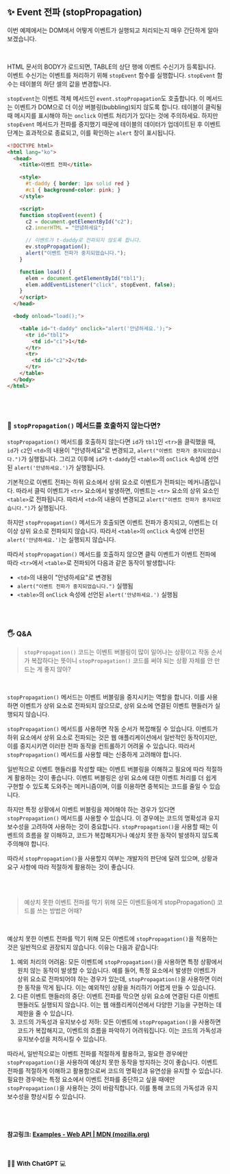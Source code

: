 ## ✨ Event 전파 (stopPropagation)

 이번 예제에서는 DOM에서 어떻게 이벤트가 실행되고 처리되는지 매우 간단하게 알아보겠습니다.

<br>

 HTML 문서의 BODY가 로드되면, TABLE의 상단 행에 이벤트 수신기가 등록됩니다. 이벤트 수신기는 이벤트를 처리하기 위해 `stopEvent` 함수를 실행합니다. `stopEvent` 함수는 테이블의 하단 셀의 값을 변경합니다. 

 `stopEvent`는 이벤트 객체 메서드인 `event.stopPropagation`도 호출합니다. 이 메서드는 이벤트가 DOM으로 더 이상 버블링(bubbling)되지 않도록 합니다. 테이블이 클릭될 때 메시지를 표시해야 하는 `onclick` 이벤트 처리기가 있다는 것에 주의하세요. 하지만 `stopEvent` 메서드가 전파를 중지했기 때문에 테이블의 데이터가 업데이트된 후 이벤트 단계는 효과적으로 종료되고, 이를 확인하는 `alert` 창이 표시됩니다.  

```html
<!DOCTYPE html>
<html lang="ko">
  <head>
    <title>이벤트 전파</title>

    <style>
      #t-daddy { border: 1px solid red }
      #c1 { background-color: pink; }
    </style>

    <script>
    function stopEvent(event) {
      c2 = document.getElementById("c2");
      c2.innerHTML = "안녕하세요";

      // 이벤트가 t-daddy로 전파되지 않도록 합니다.
      ev.stopPropagation();
      alert("이벤트 전파가 중지되었습니다.");
    }

    function load() {
      elem = document.getElementById("tbl1");
      elem.addEventListener("click", stopEvent, false);
    }
    </script>
  </head>

  <body onload="load();">

    <table id="t-daddy" onclick="alert('안녕하세요.');">
      <tr id="tbl1">
        <td id="c1">1</td>
      </tr>
      <tr>
        <td id="c2">2</td>
      </tr>
    </table>
  </body>
</html>
```

<br>

<br>

### 🤔 `stopPropagation()` 메서드를 호출하지 않는다면?

 `stopPropagation()` 메서드를 호출하지 않는다면 `id`가 `tbl1`인 `<tr>`을 클릭했을 때, `id`가 `c2`인 `<td>`의 내용이 "안녕하세요"로 변경되고, `alert("이벤트 전파가 중지되었습니다.")`가 실행됩니다. 그리고 이후에 `id`가 `t-daddy`인 `<table>`의 `onClick` 속성에 선언된 `alert('안녕하세요.')`가 실행됩니다.

 기본적으로 이벤트 전파는 하위 요소에서 상위 요소로 이벤트가 전파되는 메커니즘입니다. 따라서 클릭 이벤트가 `<tr>` 요소에서 발생하면, 이벤트는 `<tr>` 요소의 상위 요소인 `<table>`로 전파됩니다. 따라서 `<td>`의 내용이 변경되고 `alert("이벤트 전파가 중지되었습니다.")`가 실행됩니다.

 하지만 `stopPropagation()` 메서드가 호출되면 이벤트 전파가 중지되고, 이벤트는 더 이상 상위 요소로 전파되지 않습니다. 따라서 `<table>`의 `onClick` 속성에 선언된 `alert('안녕하세요.')`는 실행되지 않습니다.

 따라서 `stopPropagation()` 메서드를 호출하지 않으면 클릭 이벤트가 이벤트 전파에 따라 `<tr>`에서 `<table>`로 전파되어 다음과 같은 동작이 발생합니다:

- `<td>`의 내용이 "안녕하세요"로 변경됨
- `alert("이벤트 전파가 중지되었습니다.")` 실행됨
- `<table>`의 `onClick` 속성에 선언된 `alert('안녕하세요.')` 실행됨

<br>

<br>

### 🖐️ Q&A

> `stopPropagation()` 코드는 이벤트 버블링이 많이 일어나는 상황이고 작동 순서가 복잡하다는 뜻이니 `stopPropagation()` 코드를 써야 되는 상황 자체를 안 만드는 게 좋지 않아?

<br>

 `stopPropagation()` 메서드는 이벤트 버블링을 중지시키는 역할을 합니다. 이를 사용하면 이벤트가 상위 요소로 전파되지 않으므로, 상위 요소에 연결된 이벤트 핸들러가 실행되지 않습니다. 

`stopPropagation()` 메서드를 사용하면 작동 순서가 복잡해질 수 있습니다. 이벤트가 하위 요소에서 상위 요소로 전파되는 것은 웹 애플리케이션에서 일반적인 동작이지만, 이를 중지시키면 이러한 전파 동작을 컨트롤하기 어려울 수 있습니다. 따라서 `stopPropagation()` 메서드를 사용할 때는 신중하게 고려해야 합니다.

 일반적으로 이벤트 핸들러를 작성할 때는 이벤트 버블링을 이해하고 필요에 따라 적절하게 활용하는 것이 좋습니다. 이벤트 버블링은 상위 요소에 대한 이벤트 처리를 더 쉽게 구현할 수 있도록 도와주는 메커니즘이며, 이를 이용하면 중복되는 코드를 줄일 수 있습니다.

  하지만 특정 상황에서 이벤트 버블링을 제어해야 하는 경우가 있다면 `stopPropagation()` 메서드를 사용할 수 있습니다. 이 경우에는 코드의 명확성과 유지보수성을 고려하여 사용하는 것이 중요합니다. `stopPropagation()`을 사용할 때는 이벤트의 흐름을 잘 이해하고, 코드가 복잡해지거나 예상치 못한 동작이 발생하지 않도록 주의해야 합니다.

 따라서 `stopPropagation()`을 사용할지 여부는 개발자의 판단에 달려 있으며, 상황과 요구 사항에 따라 적절하게 활용하는 것이 좋습니다.

<br>

<br>

> 예상치 못한 이벤트 전파를 막기 위해 모든 이벤트들에게 stopPropagation() 코드를 쓰는 방법은 어때?

<br>

 예상치 못한 이벤트 전파를 막기 위해 모든 이벤트에 `stopPropagation()`을 적용하는 것은 일반적으로 권장되지 않습니다. 이유는 다음과 같습니다: 

1. 예외 처리의 어려움: 모든 이벤트에 `stopPropagation()`을 사용하면 특정 상황에서 원치 않는 동작이 발생할 수 있습니다. 예를 들어, 특정 요소에서 발생한 이벤트가 상위 요소로 전파되어야 하는 경우가 있는데, `stopPropagation()`을 사용하면 이러한 동작을 막게 됩니다. 이는 예외적인 상황을 처리하기 어렵게 만들 수 있습니다. 
2. 다른 이벤트 핸들러의 중단: 이벤트 전파를 막으면 상위 요소에 연결된 다른 이벤트 핸들러도 실행되지 않습니다. 이는 웹 애플리케이션에서 다양한 기능을 구현하는 데 제한을 줄 수 있습니다. 
3. 코드의 가독성과 유지보수성 저하: 모든 이벤트에 `stopPropagation()`을 사용하면 코드가 복잡해지고, 이벤트의 흐름을 파악하기 어려워집니다. 이는 코드의 가독성과 유지보수성을 저하시킬 수 있습니다.

 따라서, 일반적으로는 이벤트 전파를 적절하게 활용하고, 필요한 경우에만 `stopPropagation()`을 사용하여 예상치 못한 동작을 방지하는 것이 좋습니다. 이벤트 전파를 적절하게 이해하고 활용함으로써 코드의 명확성과 유연성을 유지할 수 있습니다. 필요한 경우에는 특정 요소에서 이벤트 전파를 중단하고 싶을 때에만 `stopPropagation()`을 사용하는 것이 바람직합니다. 이를 통해 코드의 가독성과 유지보수성을 향상시킬 수 있습니다.

<br>

<br>

#### 참고링크: [Examples - Web API | MDN (mozilla.org)](https://developer.mozilla.org/ko/docs/Web/API/Document_Object_Model/Examples#example_5_event_propagation)

<br>

👨‍🏫 **With ChatGPT** 💻

<br>